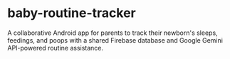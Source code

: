 # baby-routine-tracker
A collaborative Android app for parents to track their newborn's sleeps, feedings, and poops with a shared Firebase database and Google Gemini API-powered routine assistance.
